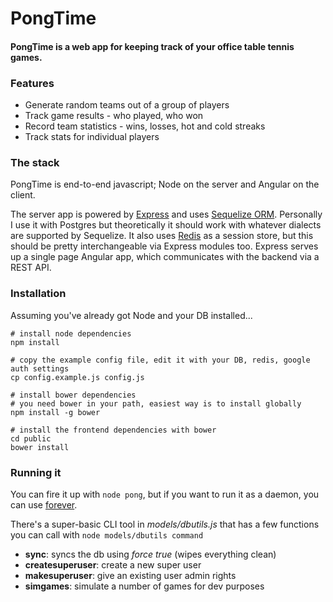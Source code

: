 # PongTime
#### PongTime is a web app for keeping track of your office table tennis games.


### Features
- Generate random teams out of a group of players
- Track game results - who played, who won
- Record team statistics - wins, losses, hot and cold streaks
- Track stats for individual players

### The stack

PongTime is end-to-end javascript; Node on the server and Angular on the client.  

The server app is powered by [Express](http://expressjs.com/) and uses [Sequelize ORM](http://sequelizejs.com). Personally I use it with Postgres but theoretically it should work with whatever dialects are supported by Sequelize.  It also uses [Redis](http://www.redis.io) as a session store, but this should be pretty interchangeable via Express modules too.  Express serves up a single page Angular app, which communicates with the backend via a REST API.   

### Installation

Assuming you've already got Node and your DB installed...

```
# install node dependencies 
npm install

# copy the example config file, edit it with your DB, redis, google auth settings
cp config.example.js config.js

# install bower dependencies
# you need bower in your path, easiest way is to install globally
npm install -g bower

# install the frontend dependencies with bower
cd public
bower install
```


### Running it

You can fire it up with `node pong`, but if you want to run it as a daemon, you can use [forever](https://www.npmjs.org/package/forever).

There's a super-basic CLI tool in *models/dbutils.js* that has a few functions you can call with `node models/dbutils command`
- **sync**: syncs the db using *force true* (wipes everything clean)
- **createsuperuser**: create a new super user
- **makesuperuser**: give an existing user admin rights
- **simgames**: simulate a number of games for dev purposes

